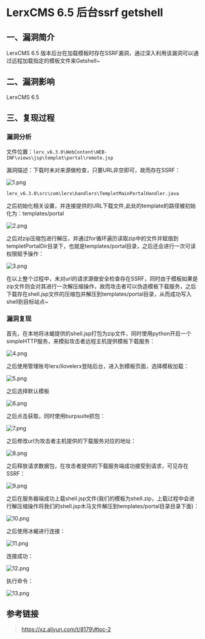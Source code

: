 LerxCMS 6.5 后台ssrf getshell
=============================

一、漏洞简介
------------

LerxCMS 6.5
版本后台在加载模板时存在SSRF漏洞，通过深入利用该漏洞可以通过远程加载指定的模板文件来Getshell\~

二、漏洞影响
------------

LerxCMS 6.5

三、复现过程
------------

### 漏洞分析

文件位置：`lerx_v6.3.0\WebContent\WEB-INF\views\jsp\templet\portal\remote.jsp`

漏洞描述：下载时未对来源做检查，只要URL非空即可，故而存在SSRF：

![1.png](/Users/aresx/Documents/VulWiki/.resource/LerxCMS6.5后台ssrfgetshell/media/rId25.png)

`lerx_v6.3.0\src\com\lerx\handlers\TempletMainPortalHandler.java`

之后初始化相关设置，并连接提供的URL下载文件,此处的template的路径被初始化为：templates/portal

![2.png](/Users/aresx/Documents/VulWiki/.resource/LerxCMS6.5后台ssrfgetshell/media/rId26.png)

之后对zip压缩包进行解压，并通过for循环遍历读取zip中的文件并赋值到templetPortalDir目录下，也就是templates/portal目录，之后还会进行一次可读权限赋予操作：

![3.png](/Users/aresx/Documents/VulWiki/.resource/LerxCMS6.5后台ssrfgetshell/media/rId27.png)

在以上整个过程中，未对url的请求源做安全检查存在SSRF，同时由于模板如果是zip文件则会对其进行一次解压缩操作，故而攻击者可以伪造模板下载服务，之后下载存在shell.jsp文件的压缩包并解压到templates/portal目录，从而成功写入shell到目标站点\~

### 漏洞复现

首先，在本地将冰蝎提供的shell.jsp打包为zip文件，同时使用python开启一个simpleHTTP服务，来模拟攻击者远程主机提供模板下载服务：

![4.png](/Users/aresx/Documents/VulWiki/.resource/LerxCMS6.5后台ssrfgetshell/media/rId29.png)

之后使用管理账号lerx/ilovelerx登陆后台，进入到模板页面，选择模板加载：

![5.png](/Users/aresx/Documents/VulWiki/.resource/LerxCMS6.5后台ssrfgetshell/media/rId30.png)

之后选择默认模板

![6.png](/Users/aresx/Documents/VulWiki/.resource/LerxCMS6.5后台ssrfgetshell/media/rId31.png)

之后点击获取，同时使用burpsuite抓包：

![7.png](/Users/aresx/Documents/VulWiki/.resource/LerxCMS6.5后台ssrfgetshell/media/rId32.png)

之后修改url为攻击者主机提供的下载服务对应的地址：

![8.png](/Users/aresx/Documents/VulWiki/.resource/LerxCMS6.5后台ssrfgetshell/media/rId33.png)

之后释放请求数据包，在攻击者提供的下载服务端成功接受到请求，可见存在SSRF：

![9.png](/Users/aresx/Documents/VulWiki/.resource/LerxCMS6.5后台ssrfgetshell/media/rId34.png)

之后在服务器端成功上载shell.jsp文件(我们的模板为shell.zip，上载过程中会进行解压缩操作将我们的shell.jsp木马文件解压到templates/portal目录目录下面)：

![10.png](/Users/aresx/Documents/VulWiki/.resource/LerxCMS6.5后台ssrfgetshell/media/rId35.png)

之后使用冰蝎进行连接：

![11.png](/Users/aresx/Documents/VulWiki/.resource/LerxCMS6.5后台ssrfgetshell/media/rId36.png)

连接成功：

![12.png](/Users/aresx/Documents/VulWiki/.resource/LerxCMS6.5后台ssrfgetshell/media/rId37.png)

执行命令：

![13.png](/Users/aresx/Documents/VulWiki/.resource/LerxCMS6.5后台ssrfgetshell/media/rId38.png)

参考链接
--------

> https://xz.aliyun.com/t/8179\#toc-2
